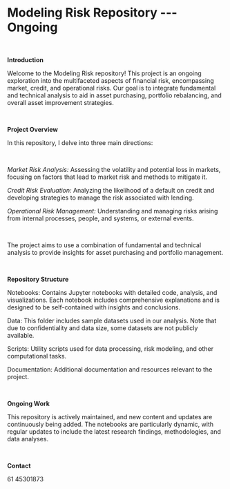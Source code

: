 # Modeling Risk Repository --- Ongoing 

<br>

**Introduction**

Welcome to the Modeling Risk repository! This project is an ongoing exploration into the multifaceted aspects of financial risk, encompassing market, credit, and operational risks. Our goal is to integrate fundamental and technical analysis to aid in asset purchasing, portfolio rebalancing, and overall asset improvement strategies.

<br>

**Project Overview**

In this repository, I delve into three main directions:

<br>

*Market Risk Analysis:* Assessing the volatility and potential loss in markets, focusing on factors that lead to market risk and methods to mitigate it.

*Credit Risk Evaluation:* Analyzing the likelihood of a default on credit and developing strategies to manage the risk associated with lending.

*Operational Risk Management:* Understanding and managing risks arising from internal processes, people, and systems, or external events.

<br>

The project aims to use a combination of fundamental and technical analysis to provide insights for asset purchasing and portfolio management.

<br>

**Repository Structure**

Notebooks: Contains Jupyter notebooks with detailed code, analysis, and visualizations. Each notebook includes comprehensive explanations and is designed to be self-contained with insights and conclusions.

Data: This folder includes sample datasets used in our analysis. Note that due to confidentiality and data size, some datasets are not publicly available.

Scripts: Utility scripts used for data processing, risk modeling, and other computational tasks.

Documentation: Additional documentation and resources relevant to the project.

<br>

**Ongoing Work**

This repository is actively maintained, and new content and updates are continuously being added. The notebooks are particularly dynamic, with regular updates to include the latest research findings, methodologies, and data analyses.

<br>

**Contact**

61 45301873
